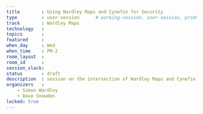 ```yaml
---
title        : Using Wardley Maps and Cynefin for Security
type         : user-session      # working-session, user-session, product-session
track        : Wardley Maps
technology   :
topics       :
featured     :
when_day     : Wed
when_time    : PM-2
room_layout  :
room_id      :
session_slack: 
status       : draft
description  : session on the intersection of Wardley Maps and Cynefin Framework for Security
organizers   :
    - Simon Wardley
    - Dave Snowden
locked: true
---
```



<!--(add intro)

## WHY

(...)

## What

(...)

## Outcomes

(...)

## References

(...)


## Previous-->
